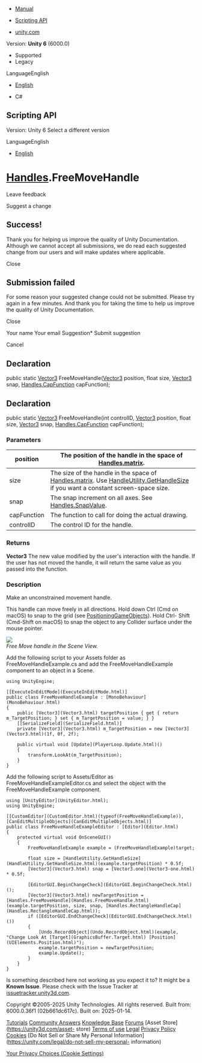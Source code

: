[ ]()

  * [Manual](../Manual/index.html)
  * [Scripting API](../ScriptReference/index.html)

  * [unity.com](https://unity.com/)

Version: **Unity 6** (6000.0)

  * Supported
  * Legacy

LanguageEnglish

  * [English]()

  * C#

[ ](https://docs.unity3d.com)

## Scripting API

Version: Unity 6 Select a different version

LanguageEnglish

  * [English]()

#  [Handles](Handles.html).FreeMoveHandle

Leave feedback

Suggest a change

## Success!

Thank you for helping us improve the quality of Unity Documentation. Although
we cannot accept all submissions, we do read each suggested change from our
users and will make updates where applicable.

Close

## Submission failed

For some reason your suggested change could not be submitted. Please <a>try
again</a> in a few minutes. And thank you for taking the time to help us
improve the quality of Unity Documentation.

Close

Your name Your email Suggestion* Submit suggestion

Cancel

[ ]()

## Declaration

public static [Vector3](Vector3.html) FreeMoveHandle([Vector3](Vector3.html)
position, float size, [Vector3](Vector3.html) snap,
[Handles.CapFunction](Handles.CapFunction.html) capFunction);

## Declaration

public static [Vector3](Vector3.html) FreeMoveHandle(int controlID,
[Vector3](Vector3.html) position, float size, [Vector3](Vector3.html) snap,
[Handles.CapFunction](Handles.CapFunction.html) capFunction);

### Parameters

position | The position of the handle in the space of [Handles.matrix](Handles-matrix.html).  
---|---  
size | The size of the handle in the space of [Handles.matrix](Handles-matrix.html). Use [HandleUtility.GetHandleSize](HandleUtility.GetHandleSize.html) if you want a constant screen-space size.  
snap | The snap increment on all axes. See [Handles.SnapValue](Handles.SnapValue.html).  
capFunction | The function to call for doing the actual drawing.  
controlID | The control ID for the handle.  
  
### Returns

**Vector3** The new value modified by the user's interaction with the handle.
If the user has not moved the handle, it will return the same value as you
passed into the function.

### Description

Make an unconstrained movement handle.

This handle can move freely in all directions. Hold down Ctrl (Cmd on macOS)
to snap to the grid (see
[PositioningGameObjects](../Manual/PositioningGameObjects.html)). Hold Ctrl-
Shift (Cmd-Shift on macOS) to snap the object to any Collider surface under
the mouse pointer.  
  
![](../StaticFiles/ScriptRefImages/FreeMoveHandle.png)  
_Free Move handle in the Scene View._  
  
Add the following script to your Assets folder as FreeMoveHandleExample.cs and
add the FreeMoveHandleExample component to an object in a Scene.

    
    
    using UnityEngine;  
      
    [[ExecuteInEditMode](ExecuteInEditMode.html)]
    public class FreeMoveHandleExample : [MonoBehaviour](MonoBehaviour.html)
    {
        public [Vector3](Vector3.html) targetPosition { get { return m_TargetPosition; } set { m_TargetPosition = value; } }
        [[SerializeField](SerializeField.html)]
        private [Vector3](Vector3.html) m_TargetPosition = new [Vector3](Vector3.html)(1f, 0f, 2f);  
      
        public virtual void [Update](PlayerLoop.Update.html)()
        {
            transform.LookAt(m_TargetPosition);
        }
    }
    

Add the following script to Assets/Editor as FreeMoveHandleExampleEditor.cs
and select the object with the FreeMoveHandleExample component.

    
    
    using [UnityEditor](UnityEditor.html);
    using UnityEngine;  
      
    [[CustomEditor](CustomEditor.html)(typeof(FreeMoveHandleExample)), [CanEditMultipleObjects](CanEditMultipleObjects.html)]
    public class FreeMoveHandleExampleEditor : [Editor](Editor.html)
    {
        protected virtual void OnSceneGUI()
        {
            FreeMoveHandleExample example = (FreeMoveHandleExample)target;  
      
            float size = [HandleUtility.GetHandleSize](HandleUtility.GetHandleSize.html)(example.targetPosition) * 0.5f;
            [Vector3](Vector3.html) snap = [Vector3.one](Vector3-one.html) * 0.5f;  
      
            [EditorGUI.BeginChangeCheck](EditorGUI.BeginChangeCheck.html)();
            [Vector3](Vector3.html) newTargetPosition = [Handles.FreeMoveHandle](Handles.FreeMoveHandle.html)(example.targetPosition, size, snap, [Handles.RectangleHandleCap](Handles.RectangleHandleCap.html));
            if ([EditorGUI.EndChangeCheck](EditorGUI.EndChangeCheck.html)())
            {
                [Undo.RecordObject](Undo.RecordObject.html)(example, "Change Look At [Target](GraphicsBuffer.Target.html) [Position](UIElements.Position.html)");
                example.targetPosition = newTargetPosition;
                example.Update();
            }
        }
    }
    

Is something described here not working as you expect it to? It might be a
**Known Issue**. Please check with the Issue Tracker at
[issuetracker.unity3d.com](https://issuetracker.unity3d.com).

Copyright ©2005-2025 Unity Technologies. All rights reserved. Built from:
6000.0.36f1 (02b661dc617c). Built on: 2025-01-14.

[Tutorials](https://unity3d.com/learn) [Community
Answers](https://answers.unity3d.com) [Knowledge
Base](https://support.unity3d.com/hc/en-us)
[Forums](https://forum.unity3d.com) [Asset Store](https://unity3d.com/asset-
store) [Terms of use](https://docs.unity3d.com/Manual/TermsOfUse.html)
[Legal](https://unity.com/legal) [Privacy
Policy](https://unity.com/legal/privacy-policy)
[Cookies](https://unity.com/legal/cookie-policy) [Do Not Sell or Share My
Personal Information](https://unity.com/legal/do-not-sell-my-personal-
information)

[Your Privacy Choices (Cookie Settings)](javascript:void\(0\);)


